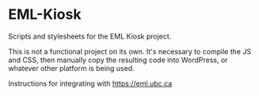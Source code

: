 # EML-Kiosk


Scripts and stylesheets for the EML Kiosk project.

This is not a functional project on its own. It's necessary to compile the JS and CSS, then manually copy the resulting code into WordPress, or whatever other platform is being used.



Instructions for integrating with https://eml.ubc.ca

